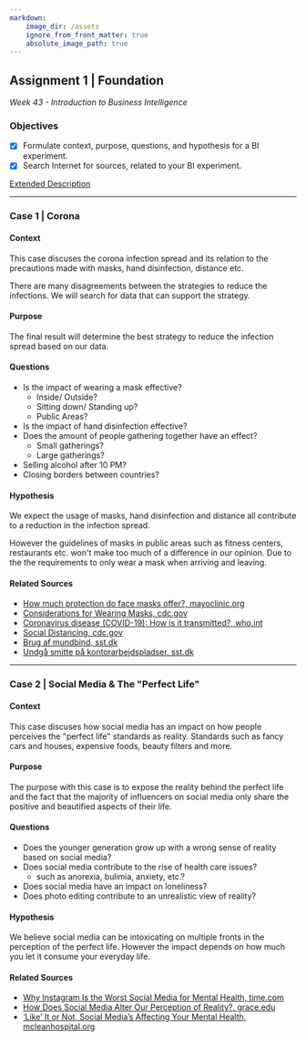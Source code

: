 ```yaml
---
markdown:
    image_dir: /assets
    ignore_from_front_matter: true
    absolute_image_path: true
---
```


## Assignment 1 | Foundation

_Week 43 - Introduction to Business Intelligence_

### Objectives

-   [x] Formulate context, purpose, questions, and hypothesis for a BI experiment.
-   [x] Search Internet for sources, related to your BI experiment.

[Extended Description](https://datsoftlyngby.github.io/soft2020fall/resources/d1b9dbf5-Assignment1.pdf)

---

### Case 1 | Corona

#### Context

This case discuses the corona infection spread and its relation to the precautions made with masks, hand disinfection, distance etc.

There are many disagreements between the strategies to reduce the infections. We will search for data that can support the strategy.

#### Purpose

The final result will determine the best strategy to reduce the infection spread based on our data.

#### Questions

-   Is the impact of wearing a mask effective?
    -   Inside/ Outside?
    -   Sitting down/ Standing up?
    -   Public Areas?
-   Is the impact of hand disinfection effective?
-   Does the amount of people gathering together have an effect?
    -   Small gatherings?
    -   Large gatherings?
-   Selling alcohol after 10 PM?
-   Closing borders between countries?

#### Hypothesis

We expect the usage of masks, hand disinfection and distance all contribute to a reduction in the infection spread.

However the guidelines of masks in public areas such as fitness centers, restaurants etc. won't make too much of a difference in our opinion. Due to the the requirements to only wear a mask when arriving and leaving.

#### Related Sources

-   [How much protection do face masks offer?, mayoclinic.org](https://www.mayoclinic.org/diseases-conditions/coronavirus/in-depth/coronavirus-mask/art-20485449)
-   [Considerations for Wearing Masks, cdc.gov](https://www.cdc.gov/coronavirus/2019-ncov/prevent-getting-sick/cloth-face-cover-guidance.html)
-   [Coronavirus disease (COVID-19): How is it transmitted?, who.int](https://www.who.int/emergencies/diseases/novel-coronavirus-2019/question-and-answers-hub/q-a-detail/q-a-how-is-covid-19-transmitted?gclid=Cj0KCQjwit_8BRCoARIsAIx3Rj4IbNIOS5GNSIbXtZrl5dbsuPjud2LR1egJv3YAlcYCwKoCWhRcBp8aAgHLEALw_wcB)
-   [Social Distancing, cdc.gov](https://www.cdc.gov/coronavirus/2019-ncov/prevent-getting-sick/social-distancing.html)
-   [Brug af mundbind, sst.dk](https://www.sst.dk/-/media/Udgivelser/2020/Corona/Mundbind/Gode_raad_Mundbind.ashx?la=da&hash=9E31A6505100B33E3013BA5C5689FB5CC98A8D09)
-   [Undgå smitte på kontorarbejdspladser, sst.dk](https://www.sst.dk/-/media/Udgivelser/2020/Corona/Informationsmateriale/Nudging/21079_SST_Manual-kontor.ashx?la=da&hash=380F0671AD0CBCE48D8F50CD70B7145AAAFECC9E)

---

### Case 2 | Social Media & The "Perfect Life"

#### Context

This case discuses how social media has an impact on how people perceives the "perfect life" standards as reality. Standards such as fancy cars and houses, expensive foods, beauty filters and more.

#### Purpose

The purpose with this case is to expose the reality behind the perfect life and the fact that the majority of influencers on social media only share the positive and beautified aspects of their life.

#### Questions

-   Does the younger generation grow up with a wrong sense of reality based on social media?
-   Does social media contribute to the rise of health care issues?
    -   such as anorexia, bulimia, anxiety, etc.?
-   Does social media have an impact on loneliness?
-   Does photo editing contribute to an unrealistic view of reality?

#### Hypothesis

We believe social media can be intoxicating on multiple fronts in the perception of the perfect life. However the impact depends on how much you let it consume your everyday life.

#### Related Sources

-   [Why Instagram Is the Worst Social Media for Mental Health, time.com](https://time.com/4793331/instagram-social-media-mental-health/)
-   [How Does Social Media Alter Our Perception of Reality?, grace.edu](https://www.grace.edu/social-media-vs-reality/)
-   [‘Like’ It or Not, Social Media’s Affecting Your Mental Health, mcleanhospital.org](https://www.mcleanhospital.org/news/it-or-not-social-medias-affecting-your-mental-health)
